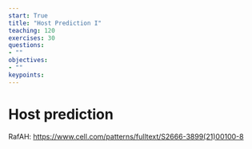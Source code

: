 ```yaml
---
start: True
title: "Host Prediction I"
teaching: 120
exercises: 30
questions:
- ""
objectives:
- ""
keypoints:
---
```


# Host prediction

RafAH: https://www.cell.com/patterns/fulltext/S2666-3899(21)00100-8
